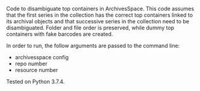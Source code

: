 Code to disambiguate top containers in ArchivesSpace. This code assumes that the first series in the collection has the correct top containers linked to its archival objects and that successive series in the collection need to be disambiguated. Folder and file order is preserved, while dummy top containers with fake barcodes are created.

In order to run, the follow arguments are passed to the command line:
- archivesspace config
- repo number
- resource number

Tested on Python 3.7.4.
